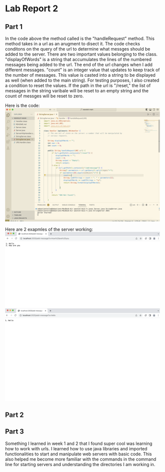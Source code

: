 # Lab Report 2

## Part 1
In the code above the method called is the "handleRequest" method. This method takes in a url as an arugment to disect it. The code checks conditons on the query of the url to determine what messges should be added to the server. There are two important values belonging to the class. "displayOfWords" is a string that accumulates the lines of the numbered messages being added to the url. The end of the url changes when I add different messages. "count" is an integer value that updates to keep track of the number of messages. This value is casted into a string to be displayed as well (when added to the main string). For testing purposes, I also created a condition to reset the values. If the path in the url is "/reset," the list of messages in the string varibale will be reset to an empty string and the count of messges will be reset to zero.

Here is the code:
![Image](Lab2Code.png)

Here are 2 exapmles of the server working: 
![Image](Hello.png)
![Image](HowAreYou.png)

## Part 2








## Part 3
Something I learned in week 1 and 2 that I found super cool was learning how to work with urls. I learned how to use java libraries and imported functionalities to start and manipulate web servers with basic code. This also helped me become more familiar with the commands in the command line for starting servers and understanding the directories I am working in.  
